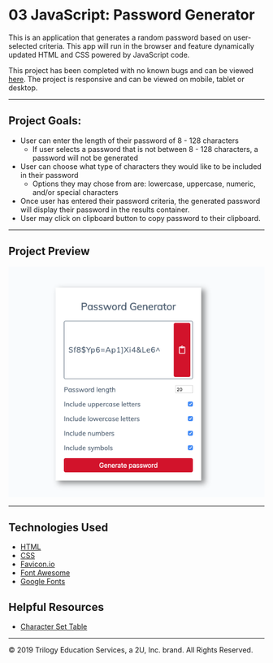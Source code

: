 # 03 JavaScript: Password Generator

This is an application that generates a random password based on user-selected criteria. This app will run in the browser and feature dynamically updated HTML and CSS powered by JavaScript code.

This project has been completed with no known bugs and can be viewed [here](https://kelly70ve.github.io/Password_Generator/). The project is responsive and can be viewed on mobile, tablet or desktop.

--- 

## Project Goals:

- User can enter the length of their password of 8 - 128 characters
  - If user selects a password that is not between 8 - 128 characters, a password will not be generated
- User can choose what type of characters they would like to be included in their password 
  - Options they may chose from are: lowercase, uppercase, numeric, and/or special characters
- Once user has entered their password criteria, the generated password will display their password in the results container. 
- User may click on clipboard button to copy password to their clipboard.

--- 

## Project Preview

![Project Preview](./Assets/screenshot.png)

---

## Technologies Used

- [HTML](https://developer.mozilla.org/en-US/docs/Web/HTML)
- [CSS](https://developer.mozilla.org/en-US/docs/Web/CSS)
- [Favicon.io](https://favicon.io/)
- [Font Awesome](https://fontawesome.com/)
- [Google Fonts](https://fonts.google.com/)


## Helpful Resources 

- [Character Set Table](http://www.net-comber.com/charset.html)


- - -
© 2019 Trilogy Education Services, a 2U, Inc. brand. All Rights Reserved.
